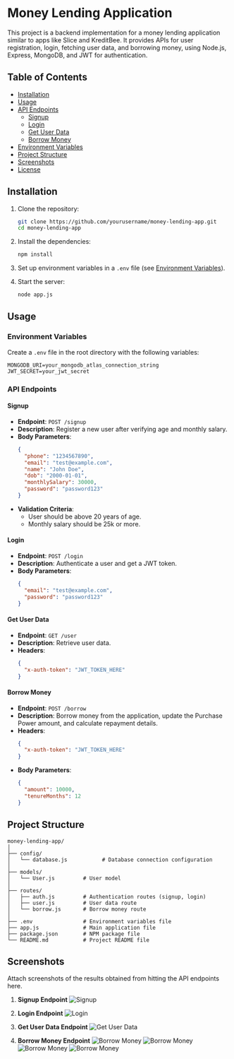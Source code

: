 # Money Lending Application

This project is a backend implementation for a money lending application similar to apps like Slice and KreditBee. It provides APIs for user registration, login, fetching user data, and borrowing money, using Node.js, Express, MongoDB, and JWT for authentication.

## Table of Contents

- [Installation](#installation)
- [Usage](#usage)
- [API Endpoints](#api-endpoints)
  - [Signup](#signup)
  - [Login](#login)
  - [Get User Data](#get-user-data)
  - [Borrow Money](#borrow-money)
- [Environment Variables](#environment-variables)
- [Project Structure](#project-structure)
- [Screenshots](#screenshots)
- [License](#license)

## Installation

1. Clone the repository:
   ```bash
   git clone https://github.com/yourusername/money-lending-app.git
   cd money-lending-app
   ```

2. Install the dependencies:
   ```bash
   npm install
   ```

3. Set up environment variables in a `.env` file (see [Environment Variables](#environment-variables)).

4. Start the server:
   ```bash
   node app.js
   ```

## Usage

### Environment Variables

Create a `.env` file in the root directory with the following variables:
```env
MONGODB_URI=your_mongodb_atlas_connection_string
JWT_SECRET=your_jwt_secret
```

### API Endpoints

#### Signup

- **Endpoint**: `POST /signup`
- **Description**: Register a new user after verifying age and monthly salary.
- **Body Parameters**:
  ```json
  {
    "phone": "1234567890",
    "email": "test@example.com",
    "name": "John Doe",
    "dob": "2000-01-01",
    "monthlySalary": 30000,
    "password": "password123"
  }
  ```
- **Validation Criteria**:
  - User should be above 20 years of age.
  - Monthly salary should be 25k or more.

#### Login

- **Endpoint**: `POST /login`
- **Description**: Authenticate a user and get a JWT token.
- **Body Parameters**:
  ```json
  {
    "email": "test@example.com",
    "password": "password123"
  }
  ```

#### Get User Data

- **Endpoint**: `GET /user`
- **Description**: Retrieve user data.
- **Headers**:
  ```json
  {
    "x-auth-token": "JWT_TOKEN_HERE"
  }
  ```

#### Borrow Money

- **Endpoint**: `POST /borrow`
- **Description**: Borrow money from the application, update the Purchase Power amount, and calculate repayment details.
- **Headers**:
  ```json
  {
    "x-auth-token": "JWT_TOKEN_HERE"
  }
  ```
- **Body Parameters**:
  ```json
  {
    "amount": 10000,
    "tenureMonths": 12
  }
  ```

## Project Structure

```
money-lending-app/
│
├── config/
│   └── database.js           # Database connection configuration
│
├── models/
│   └── User.js         # User model
│
├── routes/
│   ├── auth.js         # Authentication routes (signup, login)
│   ├── user.js         # User data route
│   └── borrow.js       # Borrow money route
│
├── .env                # Environment variables file
├── app.js              # Main application file
├── package.json        # NPM package file
└── README.md           # Project README file
```

## Screenshots

Attach screenshots of the results obtained from hitting the API endpoints here.

1. **Signup Endpoint**
   ![Signup](img/signup_endpoint.png)

2. **Login Endpoint**
   ![Login](img/login_endpoint.png)

3. **Get User Data Endpoint**
   ![Get User Data](img/user_endpoint.png)

4. **Borrow Money Endpoint**
   ![Borrow Money](img/borrow_endpoint_1.png)
   ![Borrow Money](img/borrow_endpoint_2.png)
   ![Borrow Money](img/borrow_endpoint_3.png)
   ![Borrow Money](img/borrow_endpoint_4.png)
